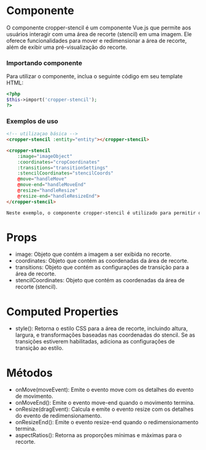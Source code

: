 # Componente
O componente cropper-stencil é um componente Vue.js que permite aos usuários interagir com uma área de recorte (stencil) em uma imagem. Ele oferece funcionalidades para mover e redimensionar a área de recorte, além de exibir uma pré-visualização do recorte.

### Importando componente
Para utilizar o componente, inclua o seguinte código em seu template HTML:

```PHP
<?php 
$this->import('cropper-stencil');
?>
```
### Exemplos de uso
```HTML
<!-- utilizaçao básica -->
<cropper-stencil :entity="entity"></cropper-stencil>

<cropper-stencil 
    :image="imageObject" 
    :coordinates="cropCoordinates" 
    :transitions="transitionSettings" 
    :stencilCoordinates="stencilCoords"
    @move="handleMove" 
    @move-end="handleMoveEnd" 
    @resize="handleResize" 
    @resize-end="handleResizeEnd">
</cropper-stencil>

Neste exemplo, o componente cropper-stencil é utilizado para permitir o recorte de uma imagem. As propriedades são passadas para definir a imagem, coordenadas e transições, e eventos são escutados para tratar movimentos e redimensionamentos.
```

# Props
- image: Objeto que contém a imagem a ser exibida no recorte.
- coordinates: Objeto que contém as coordenadas da área de recorte.
- transitions: Objeto que contém as configurações de transição para a área de recorte.
- stencilCoordinates: Objeto que contém as coordenadas da área de recorte (stencil).

# Computed Properties
- style(): Retorna o estilo CSS para a área de recorte, incluindo altura, largura, e transformações baseadas nas coordenadas do stencil. Se as transições estiverem habilitadas, adiciona as configurações de transição ao estilo.

# Métodos
- onMove(moveEvent): Emite o evento move com os detalhes do evento de movimento.
- onMoveEnd(): Emite o evento move-end quando o movimento termina.
- onResize(dragEvent): Calcula e emite o evento resize com os detalhes do evento de redimensionamento.
- onResizeEnd(): Emite o evento resize-end quando o redimensionamento termina.
- aspectRatios(): Retorna as proporções mínimas e máximas para o recorte.
